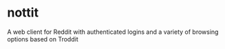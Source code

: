# nottit
A web client for Reddit with authenticated logins and a variety of browsing options based on Troddit
